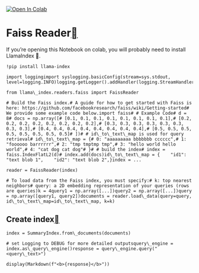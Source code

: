 [![Open In Colab](https://colab.research.google.com/assets/colab-badge.svg)](https://colab.research.google.com/github/run-llama/llama_index/blob/main/docs/examples/data_connectors/FaissDemo.ipynb)

Faiss Reader[](#faiss-reader "Permalink to this heading")
==========================================================

If you’re opening this Notebook on colab, you will probably need to install LlamaIndex 🦙.


```
!pip install llama-index
```

```
import loggingimport syslogging.basicConfig(stream=sys.stdout, level=logging.INFO)logging.getLogger().addHandler(logging.StreamHandler(stream=sys.stdout))
```

```
from llama\_index.readers.faiss import FaissReader
```

```
# Build the Faiss index.# A guide for how to get started with Faiss is here: https://github.com/facebookresearch/faiss/wiki/Getting-started# We provide some example code below.import faiss# # Example Code# d = 8# docs = np.array([# [0.1, 0.1, 0.1, 0.1, 0.1, 0.1, 0.1, 0.1],# [0.2, 0.2, 0.2, 0.2, 0.2, 0.2, 0.2, 0.2],# [0.3, 0.3, 0.3, 0.3, 0.3, 0.3, 0.3, 0.3],# [0.4, 0.4, 0.4, 0.4, 0.4, 0.4, 0.4, 0.4],# [0.5, 0.5, 0.5, 0.5, 0.5, 0.5, 0.5, 0.5]# ])# # id\_to\_text\_map is used for query retrieval# id\_to\_text\_map = {# 0: "aaaaaaaaa bbbbbbb cccccc",# 1: "foooooo barrrrrr",# 2: "tmp tmptmp tmp",# 3: "hello world hello world",# 4: "cat dog cat dog"# }# # build the index# index = faiss.IndexFlatL2(d)# index.add(docs)id\_to\_text\_map = {    "id1": "text blob 1",    "id2": "text blob 2",}index = ...
```

```
reader = FaissReader(index)
```

```
# To load data from the Faiss index, you must specify:# k: top nearest neighbors# query: a 2D embedding representation of your queries (rows are queries)k = 4query1 = np.array([...])query2 = np.array([...])query = np.array([query1, query2])documents = reader.load\_data(query=query, id\_to\_text\_map=id\_to\_text\_map, k=k)
```
Create index[](#create-index "Permalink to this heading")
----------------------------------------------------------


```
index = SummaryIndex.from\_documents(documents)
```

```
# set Logging to DEBUG for more detailed outputsquery\_engine = index.as\_query\_engine()response = query\_engine.query("<query\_text>")
```

```
display(Markdown(f"<b>{response}</b>"))
```
